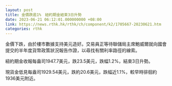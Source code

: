 ```yaml
---
layout: post
title: 金價跌逾1%　紐約期金結束3日升勢
date: 2023-06-21 06:12:01.000000000 +08:00
link: https://news.rthk.hk/rthk/ch/component/k2/1705667-20230621.htm
categories: rthk
---
```


金價下跌，由於樓市數據支持美元造好。交易員正等待聯儲局主席鮑威爾就向國會提交的半年度貨幣政策狀況報告作證，以尋找有關利率路徑的線索。

紐約期金收報每盎司1947.7美元，跌23.5美元，跌幅1.2%，結束3日升勢。

現貨金低見每盎司1929.54美元，跌約20.6美元，跌幅近1.1%，較早時徘徊約1936美元附近。
